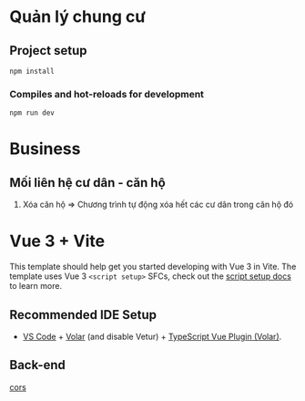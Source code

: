 # Quản lý chung cư

## Project setup

```
npm install
```

### Compiles and hot-reloads for development

```
npm run dev
```

# Business

## Mối liên hệ cư dân - căn hộ

1. Xóa căn hộ => Chương trình tự động xóa hết các cư dân trong căn hộ đó

# Vue 3 + Vite

This template should help get you started developing with Vue 3 in Vite. The template uses Vue 3 `<script setup>` SFCs, check out the [script setup docs](https://v3.vuejs.org/api/sfc-script-setup.html#sfc-script-setup) to learn more.

## Recommended IDE Setup

- [VS Code](https://code.visualstudio.com/) + [Volar](https://marketplace.visualstudio.com/items?itemName=Vue.volar) (and disable Vetur) + [TypeScript Vue Plugin (Volar)](https://marketplace.visualstudio.com/items?itemName=Vue.vscode-typescript-vue-plugin).

## Back-end

[cors](https://learn.microsoft.com/en-us/aspnet/core/security/cors?view=aspnetcore-6.0)

